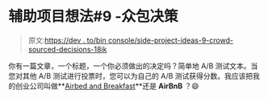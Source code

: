 # 辅助项目想法#9 -众包决策

> 原文:[https://dev . to/bin console/side-project-ideas-9-crowd-sourced-decisions-18ik](https://dev.to/binconsole/side-project-ideas-9-crowd-sourced-decisions-18ik)

你有一篇文章，一个标题，一个你必须做出的决定吗？简单地 A/B 测试文本。当您对其他 A/B 测试进行投票时，您可以为自己的 A/B 测试获得分数。我应该把我的创业公司叫做**[Airbed and Breakfast](https://www.airbnb.com/obamaos)**还是 **AirBnB** ？😄